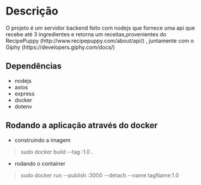 <h1>Descrição</h1>
<p> O projeto é um servidor backend feito com nodejs que fornece uma api que recebe até 3 ingredientes e retorna um receitas,provenientes do RecipePuppy (http://www.recipepuppy.com/about/api/)
, juntamente com o Giphy (https://developers.giphy.com/docs/) </p>

<h2>Dependências</h2>
<ul>
  <li>nodejs</li>
  <li>axios</li>
  <li>express</li>
  <li>docker</li>
  <li>dotenv</li>
</ul>

<h2> Rodando a aplicação através do docker</h2>

- construindo a imagem
>sudo docker build --tag <tagName>:1.0 .    

- rodando o container
>sudo docker run --publish <port>:3000 --detach --name <containerName> tagName:1.0
